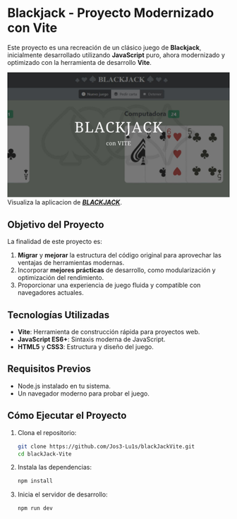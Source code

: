 # Blackjack - Proyecto Modernizado con Vite

Este proyecto es una recreación de un clásico juego de **Blackjack**, inicialmente desarrollado utilizando **JavaScript** puro, ahora modernizado y optimizado con la herramienta de desarrollo **Vite**.

![Imagen del proyecto](public/assets/blackjack.jpg)
Visualiza la aplicacion de [***BLACKJACK***](https://jos3-lu1s.github.io/blackJackVite/ "BlackJack game").

## Objetivo del Proyecto  
La finalidad de este proyecto es:  
1. **Migrar** y **mejorar** la estructura del código original para aprovechar las ventajas de herramientas modernas.  
2. Incorporar **mejores prácticas** de desarrollo, como modularización y optimización del rendimiento.  
3. Proporcionar una experiencia de juego fluida y compatible con navegadores actuales.

## Tecnologías Utilizadas  
- **Vite**: Herramienta de construcción rápida para proyectos web.  
- **JavaScript ES6+**: Sintaxis moderna de JavaScript.  
- **HTML5** y **CSS3**: Estructura y diseño del juego.

## Requisitos Previos  
- Node.js instalado en tu sistema.  
- Un navegador moderno para probar el juego.

## Cómo Ejecutar el Proyecto  
1. Clona el repositorio:  
   ```bash
   git clone https://github.com/Jos3-Lu1s/blackJackVite.git
   cd blackJack-Vite
2. Instala las dependencias:  
   ```bash
   npm install
3. Inicia el servidor de desarrollo:  
   ```bash
   npm run dev
